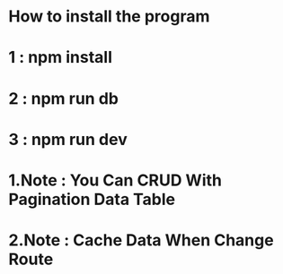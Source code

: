 # How to install the program
# 1 : npm install
# 2 : npm run db
# 3 : npm run dev



# 1.Note : You Can CRUD With Pagination Data Table 
# 2.Note : Cache Data When Change Route 

